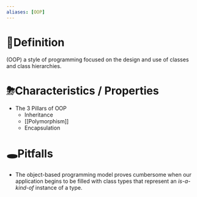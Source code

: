 ```yaml
---
aliases: [OOP]
---
```

# 📝Definition
(OOP) a style of programming focused on the design and use of classes and class hierarchies.

# ⛈Characteristics / Properties
- The 3 Pillars of OOP
    - Inheritance
    - [[Polymorphism]]
    - Encapsulation
    
# 🕳Pitfalls
- The object-based programming model proves cumbersome when our application begins to be filled with class types that represent an *is-a-kind-of*  instance of a type.
